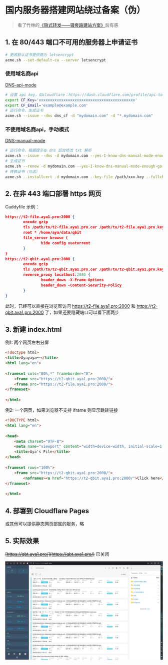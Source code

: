 # 国内服务器搭建网站绕过备案（伪）

> 看了竹林的[《隐式转发——骚套路建站方案》](https://zhul.in/2023/03/26/implicit-forwarding-is-a-new-site-deploying-method/)后有感

## 1. 在 80/443 端口不可用的服务器上申请证书

```bash
# 更改默认证书提供商为 letsencrypt
acme.sh --set-default-ca --server letsencrypt
```

### 使用域名商api
[DNS-api-mode](https://github.com/acmesh-official/acme.sh/wiki/How-to-issue-a-cert#4-dns-api-mode)
```bash
# 设置 api key，如cloudflare：https://dash.cloudflare.com/profile/api-tokens
export CF_Key='xxxxxxxxxxxxxxxxxxxxxxxxxxxxxxxxxxxxxxxxxxx'
export CF_Email='example@example.com'
# 运行命令，生成证书
acme.sh --issue --dns dns_cf -d "mydomain.com" -d "*.mydomain.com"
```

### 不使用域名商api，手动模式
[DNS-manual-mode](https://github.com/acmesh-official/acme.sh/wiki/DNS-manual-mode)
```bash
# 运行命令，根据提示在 dns 后台修改 txt 解析
acme.sh --issue --dns -d mydomain.com --yes-I-know-dns-manual-mode-enough-go-ahead-please
# 生成证书
acme.sh --renew -d mydomain.com --yes-I-know-dns-manual-mode-enough-go-ahead-please
# 转换证书（可选）
acme.sh --installcert -d mydomain.com --key-file /path/xxx.key --fullchain-file /path/xxx.crt
```

## 2. 在非 443 端口部署 https 网页

Caddyfile 示例：

```json
https://t2-file.aya1.pro:2000 {
        encode gzip
        tls /path/to/t2-file.aya1.pro.cer /path/to/t2-file.aya1.pro.key
        root * /home/aya/data/qbit
        file_server browse {
                hide config vuetorrent
        }
}
https://t2-qbit.aya1.pro:2000 {
        encode gzip
        tls /path/to/t2-qbit.aya1.pro.cer /path/to/t2-qbit.aya1.pro.key
        reverse_proxy localhost:2080 {
                header_down -X-Frame-Options
                header_down -Content-Security-Policy
        }
}
```
此时，已经可以直接在浏览器访问 https://t2-file.aya1.pro:2000 和 https://t2-qbit.aya1.pro:2000 了，如果还要隐藏端口可以看下面两步

## 3. 新建 index.html
例1: 两个网页左右分屏
```html
<!doctype html>
<title>Ayayaya～</title>
<html lang="en">

<frameset cols="80%,*" frameborder="0">
    <frame src="https://t2-qbit.aya1.pro:2000/">
    <frame src="https://t2-file.aya1.pro:2000/">
</frameset>

</html>
```
例2: 一个网页，如果浏览器不支持 iframe 则显示跳转链接
```html
<!DOCTYPE html>
<html lang="en">

<head>
    <meta charset="UTF-8">
    <meta name="viewport" content="width=device-width, initial-scale=1.0">
    <title>Aya's File</title>
</head>

<frameset rows="100%">
    <frame src="https://t2-qbit.aya1.pro:2000/">
        <noframes><a href="https://t2-qbit.aya1.pro:2000/">Click here</a></noframes>
</frameset>

</html>
```

## 4. 部署到 Cloudflare Pages

或其他可以提供静态网页部属的服务，略

## 5. 实际效果

~~[https://qbt.aya1.pro/](https://qbt.aya1.pro/)~~ 已关闭

![image](pic/13.1.webp)​